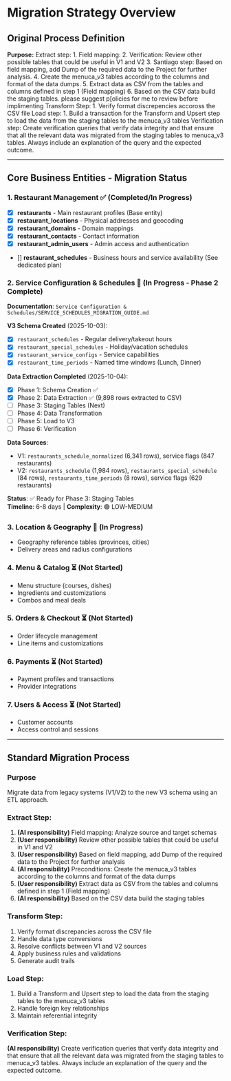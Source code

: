 # Migration Strategy Overview

## Original Process Definition

**Purpose:** 
Extract step:
    1.    Field mapping:
    2. Verification: Review other possible tables that could be useful in V1 and V2
    3. Santiago step: Based on field mapping, add Dump of the required data to the Project for further analysis.
    4. Create the menuca_v3 tables according to the columns and format of the data dumps.
    5.  Extract data as CSV from the tables and columns defined in step 1 (Field mapping) 
    6.  Based on the CSV data build the staging tables. please suggest p[olicies for me to review before implimenting
Transform Step:
    1. Verify format discrepencies accoross the CSV file
Load step: 
    1. Build a transaction for the Transform and Upsert step to load the data from the staging tables to the menuca_v3 tables
Verification step: 
     Create verification queries that verify data integrity and that ensure that all the relevant data was migrated from the staging tables to menuca_v3 tables. Always include an explanation of the query and the expected outcome.

---

## Core Business Entities - Migration Status

### 1. Restaurant Management ✅ (Completed/In Progress)
- [x] **restaurants** - Main restaurant profiles (Base entity)
- [x] **restaurant_locations** - Physical addresses and geocoding
- [x] **restaurant_domains** - Domain mappings
- [x] **restaurant_contacts** - Contact information
- [x] **restaurant_admin_users** - Admin access and authentication
- [] **restaurant_schedules** - Business hours and service availability (See dedicated plan)

### 2. Service Configuration & Schedules 🔄 (In Progress - Phase 2 Complete)
**Documentation**: `Service Configuration & Schedules/SERVICE_SCHEDULES_MIGRATION_GUIDE.md`

**V3 Schema Created** (2025-10-03):
- [x] `restaurant_schedules` - Regular delivery/takeout hours
- [x] `restaurant_special_schedules` - Holiday/vacation schedules
- [x] `restaurant_service_configs` - Service capabilities
- [x] `restaurant_time_periods` - Named time windows (Lunch, Dinner)

**Data Extraction Completed** (2025-10-04):
- [x] Phase 1: Schema Creation ✅
- [x] Phase 2: Data Extraction ✅ (9,898 rows extracted to CSV)
- [ ] Phase 3: Staging Tables (Next)
- [ ] Phase 4: Data Transformation
- [ ] Phase 5: Load to V3
- [ ] Phase 6: Verification

**Data Sources**:
- V1: `restaurants_schedule_normalized` (6,341 rows), service flags (847 restaurants)
- V2: `restaurants_schedule` (1,984 rows), `restaurants_special_schedule` (84 rows), `restaurants_time_periods` (8 rows), service flags (629 restaurants)

**Status**: ✅ Ready for Phase 3: Staging Tables  
**Timeline**: 6-8 days | **Complexity**: 🟢 LOW-MEDIUM

### 3. Location & Geography 🔄 (In Progress)
- Geography reference tables (provinces, cities)
- Delivery areas and radius configurations

### 4. Menu & Catalog ⏳ (Not Started)
- Menu structure (courses, dishes)
- Ingredients and customizations
- Combos and meal deals

### 5. Orders & Checkout ⏳ (Not Started)
- Order lifecycle management
- Line items and customizations

### 6. Payments ⏳ (Not Started)
- Payment profiles and transactions
- Provider integrations

### 7. Users & Access ⏳ (Not Started)
- Customer accounts
- Access control and sessions

---

## Standard Migration Process

### Purpose
Migrate data from legacy systems (V1/V2) to the new V3 schema using an ETL approach.

### Extract Step:
1. **(AI responsibility)** Field mapping: Analyze source and target schemas
2. **(User responsibility)** Review other possible tables that could be useful in V1 and V2
3. **(User responsibility)** Based on field mapping, add Dump of the required data to the Project for further analysis
4. **(AI responsibility)** Preconditions: Create the menuca_v3 tables according to the columns and format of the data dumps
5. **(User responsibility)** Extract data as CSV from the tables and columns defined in step 1 (Field mapping) 
6. **(AI responsibility)** Based on the CSV data build the staging tables

### Transform Step:
1. Verify format discrepancies across the CSV file
2. Handle data type conversions
3. Resolve conflicts between V1 and V2 sources
4. Apply business rules and validations
5. Generate audit trails

### Load Step: 
1. Build a Transform and Upsert step to load the data from the staging tables to the menuca_v3 tables
2. Handle foreign key relationships
3. Maintain referential integrity

### Verification Step: 
**(AI responsibility)** Create verification queries that verify data integrity and that ensure that all the relevant data was migrated from the staging tables to menuca_v3 tables. Always include an explanation of the query and the expected outcome.

